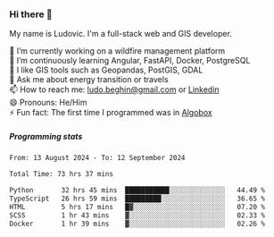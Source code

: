 ### Hi there 👋

My name is Ludovic. I'm a full-stack web and GIS developer.

 🔭 I’m currently working on a wildfire management platform<br/>
 🌱 I’m continuously learning Angular, FastAPI, Docker, PostgreSQL<br/>
 👯 I like GIS tools such as Geopandas, PostGIS, GDAL<br/>
 💬 Ask me about energy transition or travels<br/>
 📫 How to reach me: ludo.beghin@gmail.com or [Linkedin](https://www.linkedin.com/in/ludovic-beghin/)<br/>
 😄 Pronouns: He/Him<br/>
 ⚡ Fun fact: The first time I programmed was in [Algobox](https://fr.wikipedia.org/wiki/Algobox)<br/>

##### Programming stats
<!--START_SECTION:waka-->

```txt
From: 13 August 2024 - To: 12 September 2024

Total Time: 73 hrs 37 mins

Python       32 hrs 45 mins  ███████████░░░░░░░░░░░░░░   44.49 %
TypeScript   26 hrs 59 mins  █████████░░░░░░░░░░░░░░░░   36.65 %
HTML         5 hrs 17 mins   █▓░░░░░░░░░░░░░░░░░░░░░░░   07.20 %
SCSS         1 hr 43 mins    ▓░░░░░░░░░░░░░░░░░░░░░░░░   02.33 %
Docker       1 hr 39 mins    ▓░░░░░░░░░░░░░░░░░░░░░░░░   02.26 %
```

<!--END_SECTION:waka-->
